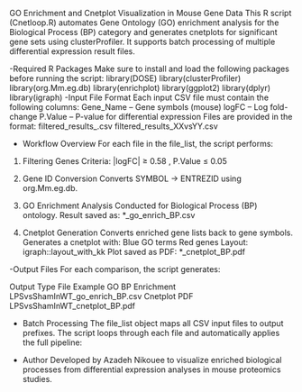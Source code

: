 GO Enrichment and Cnetplot Visualization in Mouse Gene Data
This R script (Cnetloop.R) automates Gene Ontology (GO) enrichment analysis for the Biological Process (BP) category and generates cnetplots for significant gene sets using clusterProfiler. It supports batch processing of multiple differential expression result files.

-Required R Packages
Make sure to install and load the following packages before running the script:
library(DOSE)
library(clusterProfiler)
library(org.Mm.eg.db)
library(enrichplot)
library(ggplot2)
library(dplyr)
library(igraph)
-Input File Format
Each input CSV file must contain the following columns:
Gene_Name – Gene symbols (mouse)
logFC – Log fold-change
P.Value – P-value for differential expression
Files are provided in the format:
filtered_results_<Comparison>.csv
filtered_results_XXvsYY.csv

- Workflow Overview
For each file in the file_list, the script performs:
1. Filtering Genes
Criteria: |logFC| ≥ 0.58  , P.Value ≤ 0.05

2. Gene ID Conversion
Converts SYMBOL → ENTREZID using org.Mm.eg.db.
3. GO Enrichment Analysis
Conducted for Biological Process (BP) ontology.
Result saved as:
*_go_enrich_BP.csv
4. Cnetplot Generation
Converts enriched gene lists back to gene symbols.
Generates a cnetplot with:
Blue GO terms
Red genes
Layout: igraph::layout_with_kk
Plot saved as PDF:
*_cnetplot_BP.pdf

-Output Files
For each comparison, the script generates:

Output Type	File Example
GO BP Enrichment	LPSvsShamInWT_go_enrich_BP.csv
Cnetplot PDF	LPSvsShamInWT_cnetplot_BP.pdf
- Batch Processing
The file_list object maps all CSV input files to output prefixes. The script loops through each file and automatically applies the full pipeline:

- Author
Developed by Azadeh Nikouee to visualize enriched biological processes from differential expression analyses in mouse proteomics studies.


